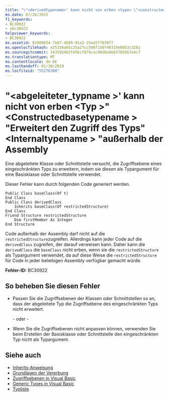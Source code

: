 ```yaml
---
title: "\"<derivedtypename>' kann nicht von erben <type> \"<constructedbasetypename>'da den Zugriff des Typs erweitert\"<internaltypename>\" außerhalb der Assembly"
ms.date: 07/20/2015
f1_keywords:
- BC30922
- vbc30922
helpviewer_keywords:
- BC30922
ms.assetid: 81909654-7e67-4b89-81a3-25ae57f678f7
ms.openlocfilehash: e25316a65c25a27cc598f150f40319e08b3c3281
ms.sourcegitcommit: 14355b4b2fe5bcf874cac96d0a9e6376b567e4c7
ms.translationtype: MT
ms.contentlocale: de-DE
ms.lasthandoff: 01/30/2019
ms.locfileid: "55276300"
---
```

# <a name="derivedtypename-cannot-inherit-from-type-constructedbasetypename-because-it-expands-the-access-of-type-internaltypename-outside-the-assembly"></a>"\<abgeleiteter_typname >' kann nicht von erben \<Typ >"\<Constructedbasetypename > "Erweitert den Zugriff des Typs"\<Internaltypename > "außerhalb der Assembly
Eine abgeleitete Klasse oder Schnittstelle versucht, die Zugriffsebene eines eingeschränkten Typs zu erweitern, indem sie diesen als Typargument für eine Basisklasse oder Schnittstelle verwendet.  
  
 Dieser Fehler kann durch folgenden Code generiert werden.  
  
```  
Public Class baseClass(Of t)  
End Class  
Public Class derivedClass  
    Inherits baseClass(Of restrictedStructure)  
End Class  
Friend Structure restrictedStructure  
    Dim firstMember As Integer  
End Structure  
```  
  
 Code außerhalb der Assembly darf nicht auf die `restrictedStructure`zugreifen. Allerdings kann jeder Code auf die `derivedClass` zugreifen, der darauf verweisen kann. Daher kann die `derivedClass` die `baseClass` nicht erben, wenn sie die `restrictedStructure` als Typargument verwendet, da auf diese Weise die `restrictedStructure` für Code in jeder beliebigen Assembly verfügbar gemacht würde.  
  
 **Fehler-ID:** BC30922  
  
## <a name="to-correct-this-error"></a>So beheben Sie diesen Fehler  
  
-   Passen Sie die Zugriffsebenen der Klassen oder Schnittstellen so an, dass der abgeleitete Typ die Zugriffsebene des eingeschränkten Typs nicht erweitert.  
  
     - oder -   
  
-   Wenn Sie die Zugriffsebenen nicht anpassen können, verwenden Sie beim Erstellen der Basisklasse oder Schnittstelle den eingeschränkten Typ nicht als Typargument.  
  
## <a name="see-also"></a>Siehe auch
- [Inherits-Anweisung](../../visual-basic/language-reference/statements/inherits-statement.md)
- [Grundlagen der Vererbung](../../visual-basic/programming-guide/language-features/objects-and-classes/inheritance-basics.md)
- [Zugriffsebenen in Visual Basic](../../visual-basic/programming-guide/language-features/declared-elements/access-levels.md)
- [Generic Types in Visual Basic](../../visual-basic/programming-guide/language-features/data-types/generic-types.md)
- [Typliste](../../visual-basic/language-reference/statements/type-list.md)

